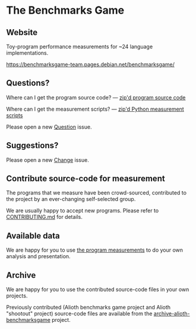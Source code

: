The Benchmarks Game
===================

Website
-------

Toy-program performance measurements for ~24 language implementations.

https://benchmarksgame-team.pages.debian.net/benchmarksgame/

Questions?
----------

Where can I get the program source code? 
 — [zip'd program source code](/public/download/benchmarksgame-sourcecode.zip)

Where can I get the measurement scripts? 
 — [zip'd Python measurement scripts](/public/download/benchmarksgame-script.zip)

Please open a new [Question](https://salsa.debian.org/benchmarksgame-team/benchmarksgame/issues/new?issuable_template=Question) issue.


Suggestions?
------------

Please open a new [Change](https://salsa.debian.org/benchmarksgame-team/benchmarksgame/issues/new?issuable_template=Change) issue.


Contribute source-code for measurement
--------------------------------------

The programs that we measure have been crowd-sourced, contributed to the project by an ever-changing self-selected group.

We are usually happy to accept new programs. Please refer to [CONTRIBUTING.md](/CONTRIBUTING.md) for details.

Available data
--------------

We are happy for you to use [the program measurements](/public/data/) to do your own analysis and presentation.


Archive
-------

We are happy for you to use the contributed source-code files in your own projects.

Previously contributed (Alioth benchmarks game project and Alioth "shootout" project) source-code files are available from the [archive-alioth-benchmarksgame](https://salsa.debian.org/benchmarksgame-team/archive-alioth-benchmarksgame) project.
